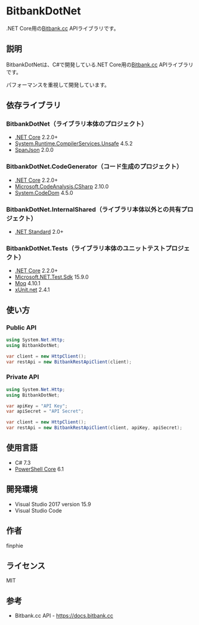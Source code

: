 # BitbankDotNet

.NET Core用の[Bitbank.cc](https://bitbank.cc) APIライブラリです。

## 説明

BitbankDotNetは、C#で開発している.NET Core用の[Bitbank.cc](https://bitbank.cc) APIライブラリです。

パフォーマンスを重視して開発しています。

## 依存ライブラリ

### BitbankDotNet（ライブラリ本体のプロジェクト）

- [.NET Core](https://dotnet.microsoft.com/download) 2.2.0+
- [System.Runtime.CompilerServices.Unsafe](https://www.nuget.org/packages/System.Runtime.CompilerServices.Unsafe) 4.5.2
- [SpanJson](https://github.com/Tornhoof/SpanJson) 2.0.0

### BitbankDotNet.CodeGenerator（コード生成のプロジェクト）

- [.NET Core](https://dotnet.microsoft.com/download) 2.2.0+
- [Microsoft.CodeAnalysis.CSharp](https://github.com/dotnet/roslyn) 2.10.0
- [System.CodeDom](https://www.nuget.org/packages/System.CodeDom) 4.5.0

### BitbankDotNet.InternalShared（ライブラリ本体以外との共有プロジェクト）

- [.NET Standard](https://github.com/dotnet/standard) 2.0+

### BitbankDotNet.Tests（ライブラリ本体のユニットテストプロジェクト）

- [.NET Core](https://dotnet.microsoft.com/download) 2.2.0+
- [Microsoft.NET.Test.Sdk](https://github.com/microsoft/vstest) 15.9.0
- [Moq](https://github.com/moq/moq4) 4.10.1
- [xUnit.net](https://github.com/xunit/xunit) 2.4.1

## 使い方

### Public API

```cs
using System.Net.Http;
using BitbankDotNet;

var client = new HttpClient();
var restApi = new BitbankRestApiClient(client);
```

### Private API

```cs
using System.Net.Http;
using BitbankDotNet;

var apiKey = "API Key";
var apiSecret = "API Secret";

var client = new HttpClient();
var restApi = new BitbankRestApiClient(client, apiKey, apiSecret);
```

## 使用言語

- C# 7.3
- [PowerShell Core](https://github.com/PowerShell/PowerShell) 6.1

## 開発環境

- Visual Studio 2017 version 15.9
- Visual Studio Code

## 作者

finphie

## ライセンス

MIT

## 参考

- Bitbank.cc API - <https://docs.bitbank.cc>